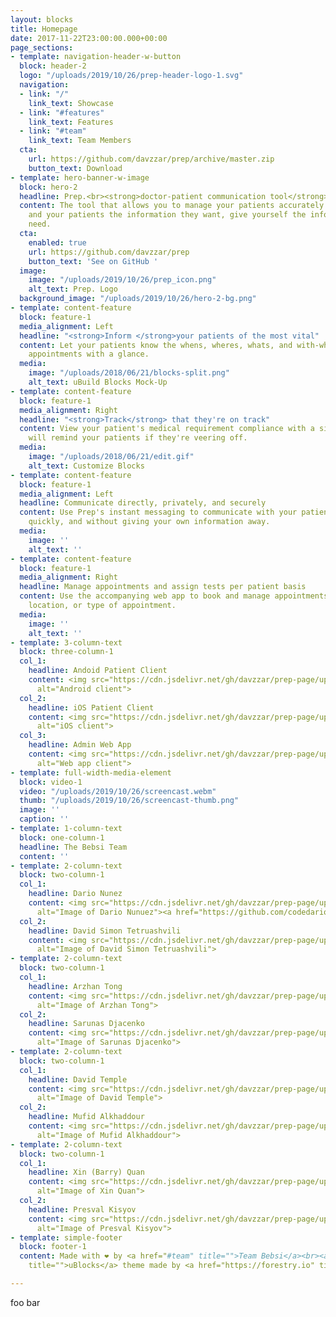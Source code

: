 ```yaml
---
layout: blocks
title: Homepage
date: 2017-11-22T23:00:00.000+00:00
page_sections:
- template: navigation-header-w-button
  block: header-2
  logo: "/uploads/2019/10/26/prep-header-logo-1.svg"
  navigation:
  - link: "/"
    link_text: Showcase
  - link: "#features"
    link_text: Features
  - link: "#team"
    link_text: Team Members
  cta:
    url: https://github.com/davzzar/prep/archive/master.zip
    button_text: Download
- template: hero-banner-w-image
  block: hero-2
  headline: Prep.<br><strong>doctor-patient communication tool</strong>
  content: The tool that allows you to manage your patients accurately and effectively.<br>Give
    and your patients the information they want, give yourself the information you
    need.
  cta:
    enabled: true
    url: https://github.com/davzzar/prep
    button_text: 'See on GitHub '
  image:
    image: "/uploads/2019/10/26/prep_icon.png"
    alt_text: Prep. Logo
  background_image: "/uploads/2019/10/26/hero-2-bg.png"
- template: content-feature
  block: feature-1
  media_alignment: Left
  headline: "<strong>Inform </strong>your patients of the most vital"
  content: Let your patients know the whens, wheres, whats, and with-whos of their
    appointments with a glance.
  media:
    image: "/uploads/2018/06/21/blocks-split.png"
    alt_text: uBuild Blocks Mock-Up
- template: content-feature
  block: feature-1
  media_alignment: Right
  headline: "<strong>Track</strong> that they're on track"
  content: View your patient's medical requirement compliance with a simple UI. Prep
    will remind your patients if they're veering off.
  media:
    image: "/uploads/2018/06/21/edit.gif"
    alt_text: Customize Blocks
- template: content-feature
  block: feature-1
  media_alignment: Left
  headline: Communicate directly, privately, and securely
  content: Use Prep's instant messaging to communicate with your patients directly,
    quickly, and without giving your own information away.
  media:
    image: ''
    alt_text: ''
- template: content-feature
  block: feature-1
  media_alignment: Right
  headline: Manage appointments and assign tests per patient basis
  content: Use the accompanying web app to book and manage appointments per department,
    location, or type of appointment.
  media:
    image: ''
    alt_text: ''
- template: 3-column-text
  block: three-column-1
  col_1:
    headline: Andoid Patient Client
    content: <img src="https://cdn.jsdelivr.net/gh/davzzar/prep-page/uploads/2019/10/27/android_client.png"
      alt="Android client">
  col_2:
    headline: iOS Patient Client
    content: <img src="https://cdn.jsdelivr.net/gh/davzzar/prep-page/uploads/2019/10/27/ios_client.png"
      alt="iOS client">
  col_3:
    headline: Admin Web App
    content: <img src="https://cdn.jsdelivr.net/gh/davzzar/prep-page/uploads/2019/10/27/web_client.png"
      alt="Web app client">
- template: full-width-media-element
  block: video-1
  video: "/uploads/2019/10/26/screencast.webm"
  thumb: "/uploads/2019/10/26/screencast-thumb.png"
  image: ''
  caption: ''
- template: 1-column-text
  block: one-column-1
  headline: The Bebsi Team
  content: ''
- template: 2-column-text
  block: two-column-1
  col_1:
    headline: Dario Nunez
    content: <img src="https://cdn.jsdelivr.net/gh/davzzar/prep-page/uploads/2019/10/27/dario_nunez.jpg"
      alt="Image of Dario Nunuez"><a href="https://github.com/codedario" title="">@codedario</a>
  col_2:
    headline: David Simon Tetruashvili
    content: <img src="https://cdn.jsdelivr.net/gh/davzzar/prep-page/uploads/2019/10/27/david_simon_tetruashvili.jpg"
      alt="Image of David Simon Tetruashvili">
- template: 2-column-text
  block: two-column-1
  col_1:
    headline: Arzhan Tong
    content: <img src="https://cdn.jsdelivr.net/gh/davzzar/prep-page/uploads/2019/10/27/arzhan_tong.jpg"
      alt="Image of Arzhan Tong">
  col_2:
    headline: Sarunas Djacenko
    content: <img src="https://cdn.jsdelivr.net/gh/davzzar/prep-page/uploads/2019/10/27/sarunas_djacenko.jpg"
      alt="Image of Sarunas Djacenko">
- template: 2-column-text
  block: two-column-1
  col_1:
    headline: David Temple
    content: <img src="https://cdn.jsdelivr.net/gh/davzzar/prep-page/uploads/2019/10/27/david_temple.jpg"
      alt="Image of David Temple">
  col_2:
    headline: Mufid Alkhaddour
    content: <img src="https://cdn.jsdelivr.net/gh/davzzar/prep-page/uploads/2019/10/27/mufid_alkhaddour.jpg"
      alt="Image of Mufid Alkhaddour">
- template: 2-column-text
  block: two-column-1
  col_1:
    headline: Xin (Barry) Quan
    content: <img src="https://cdn.jsdelivr.net/gh/davzzar/prep-page/uploads/2019/10/27/xin_quan.jpg"
      alt="Image of Xin Quan">
  col_2:
    headline: Presval Kisyov
    content: <img src="https://cdn.jsdelivr.net/gh/davzzar/prep-page/uploads/2019/10/27/preslav_kisyov.jpg"
      alt="Image of Presval Kisyov">
- template: simple-footer
  block: footer-1
  content: Made with ❤︎ by <a href="#team" title="">Team Bebsi</a><br><a href="https://forestry.io/blog/ubuild-a-new-theme-for-static-sites-using-blocks/"
    title="">uBlocks</a> theme made by <a href="https://forestry.io" title="">Forestry.io</a>

---
```

foo bar
